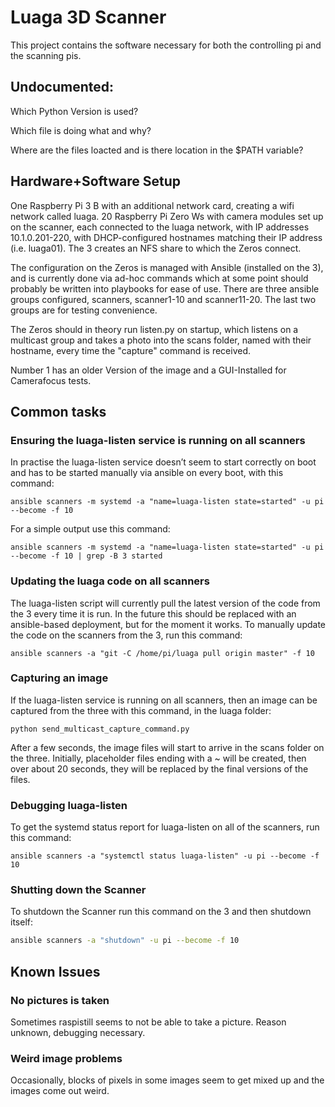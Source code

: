 # Luaga 3D Scanner

This project contains the software necessary for both the controlling pi
and the scanning pis.

## Undocumented:
Which Python Version is used?

Which file is doing what and why?

Where are the files loacted and is there location in the $PATH variable?

## Hardware+Software Setup

One Raspberry Pi 3 B with an additional network card, creating a wifi network called luaga. 20 Raspberry Pi Zero Ws with camera modules set up on the scanner, each connected to the luaga network, with IP addresses 10.1.0.201-220, with DHCP-configured hostnames matching their IP address (i.e. luaga01). The 3 creates an NFS share to which the Zeros connect.

The configuration on the Zeros is managed with Ansible (installed on the 3), and is currently done via ad-hoc commands which at some point should probably be written into playbooks for ease of use. There are three ansible groups configured, scanners, scanner1-10 and scanner11-20. The last two groups are for testing convenience.

The Zeros should in theory run listen.py on startup, which listens on a multicast group and takes a photo into the scans folder, named with their hostname, every time the "capture" command is received. 

Number 1 has an older Version of the image and a GUI-Installed for Camerafocus tests.

## Common tasks

### Ensuring the luaga-listen service is running on all scanners

In practise the luaga-listen service doesn’t seem to start correctly on boot and has to be started manually via ansible on every boot, with this command:

    ansible scanners -m systemd -a "name=luaga-listen state=started" -u pi --become -f 10

For a simple output use this command:

    ansible scanners -m systemd -a "name=luaga-listen state=started" -u pi --become -f 10 | grep -B 3 started

### Updating the luaga code on all scanners

The luaga-listen script will currently pull the latest version of the code from the 3 every time it is run. In the future this should be replaced with an ansible-based deployment, but for the moment it works. To manually update the code on the scanners from the 3, run this command:

    ansible scanners -a "git -C /home/pi/luaga pull origin master" -f 10

### Capturing an image

If the luaga-listen service is running on all scanners, then an image can be captured from the three with this command, in the luaga folder:

    python send_multicast_capture_command.py

After a few seconds, the image files will start to arrive in the scans folder on the three. Initially, placeholder files ending with a ~ will be created, then over about 20 seconds, they will be replaced by the final versions of the files.

### Debugging luaga-listen

To get the systemd status report for luaga-listen on all of the scanners, run this command:

    ansible scanners -a "systemctl status luaga-listen" -u pi --become -f 10

### Shutting down the Scanner

To shutdown the Scanner run this command on the 3 and then shutdown itself:

```bash
ansible scanners -a "shutdown" -u pi --become -f 10 
```


## Known Issues

### No pictures is taken
Sometimes raspistill seems to not be able to take a picture. Reason unknown, debugging necessary.

### Weird image problems

Occasionally, blocks of pixels in some images seem to get mixed up and the images come out weird.
